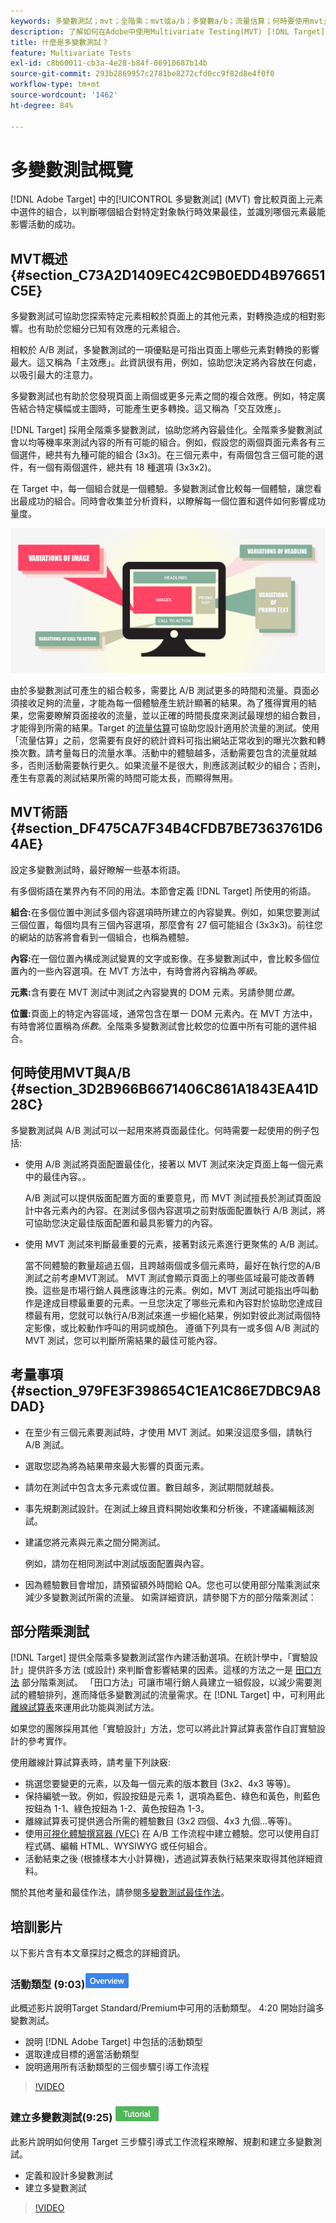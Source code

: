 ```yaml
---
keywords: 多變數測試；mvt；全階乘；mvt或a/b；多變數a/b；流量估算；何時要使用mvt;mvt考量；多變數；部分階乘；部分階乘；全階乘
description: 了解如何在Adobe中使用Multivariate Testing(MVT) [!DNL Target] 來比較頁面上元素中選件的組合，以判斷哪個組合執行效果最佳。
title: 什麼是多變數測試？
feature: Multivariate Tests
exl-id: c8b60011-cb3a-4e28-b84f-06910687b14b
source-git-commit: 293b2869957c2781be8272cfd0cc9f82d8e4f0f0
workflow-type: tm+mt
source-wordcount: '1462'
ht-degree: 84%

---
```


# 多變數測試概覽

[!DNL Adobe Target] 中的[!UICONTROL 多變數測試] (MVT) 會比較頁面上元素中選件的組合，以判斷哪個組合對特定對象執行時效果最佳，並識別哪個元素最能影響活動的成功。

## MVT概述 {#section_C73A2D1409EC42C9B0EDD4B976651C5E}

多變數測試可協助您探索特定元素相較於頁面上的其他元素，對轉換造成的相對影響。也有助於您細分已知有效應的元素組合。

相較於 A/B 測試，多變數測試的一項優點是可指出頁面上哪些元素對轉換的影響最大。這又稱為「主效應」。此資訊很有用，例如，協助您決定將內容放在何處，以吸引最大的注意力。

多變數測試也有助於您發現頁面上兩個或更多元素之間的複合效應。例如，特定廣告結合特定橫幅或主圖時，可能產生更多轉換。這又稱為「交互效應」。

[!DNL Target] 採用全階乘多變數測試，協助您將內容最佳化。全階乘多變數測試會以均等機率來測試內容的所有可能的組合。例如，假設您的兩個頁面元素各有三個選件，總共有九種可能的組合 (3x3)。在三個元素中，有兩個包含三個可能的選件，有一個有兩個選件，總共有 18 種選項 (3x3x2)。

在 Target 中，每一個組合就是一個體驗。多變數測試會比較每一個體驗，讓您看出最成功的組合。同時會收集並分析資料，以瞭解每一個位置和選件如何影響成功量度。

![多變數影像](assets/multivariate.png)

由於多變數測試可產生的組合較多，需要比 A/B 測試更多的時間和流量。頁面必須接收足夠的流量，才能為每一個體驗產生統計顯著的結果。為了獲得實用的結果，您需要瞭解頁面接收的流量，並以正確的時間長度來測試最理想的組合數目，才能得到所需的結果。Target 的[流量估算](/help/main/c-activities/c-multivariate-testing/t-create-multivariate-test/traffic-estimator.md#task_71AA6922AFD447EA8C5E610A78ABA714)可協助您設計適用於流量的測試。使用「流量估算」之前，您需要有良好的統計資料可指出網站正常收到的曝光次數和轉換次數。請考量每日的流量水準。活動中的體驗越多，活動需要包含的流量就越多，否則活動需要執行更久。如果流量不是很大，則應該測試較少的組合；否則，產生有意義的測試結果所需的時間可能太長，而顯得無用。

## MVT術語 {#section_DF475CA7F34B4CFDB7BE7363761D64AE}

設定多變數測試時，最好瞭解一些基本術語。

有多個術語在業界內有不同的用法。本節會定義 [!DNL Target] 所使用的術語。

**組合:**&#x200B;在多個位置中測試多個內容選項時所建立的內容變異。例如，如果您要測試三個位置，每個均具有三個內容選項，那麼會有 27 個可能組合 (3x3x3)。前往您的網站的訪客將會看到一個組合，也稱為體驗。

**內容:**&#x200B;在一個位置內構成測試變異的文字或影像。在多變數測試中，會比較多個位置內的一些內容選項。在 MVT 方法中，有時會將內容稱為&#x200B;*等級*。

**元素:**&#x200B;含有要在 MVT 測試中測試之內容變異的 DOM 元素。另請參閱&#x200B;*位置*。

**位置:**&#x200B;頁面上的特定內容區域，通常包含在單一 DOM 元素內。在 MVT 方法中，有時會將位置稱為&#x200B;*係數*。全階乘多變數測試會比較您的位置中所有可能的選件組合。

## 何時使用MVT與A/B {#section_3D2B966B6671406C861A1843EA41D28C}

多變數測試與 A/B 測試可以一起用來將頁面最佳化。何時需要一起使用的例子包括:

* 使用 A/B 測試將頁面配置最佳化，接著以 MVT 測試來決定頁面上每一個元素中的最佳內容。。

   A/B 測試可以提供版面配置方面的重要意見，而 MVT 測試擅長於測試頁面設計中各元素內的內容。在測試多個內容選項之前對版面配置執行 A/B 測試，將可協助您決定最佳版面配置和最具影響力的內容。

* 使用 MVT 測試來判斷最重要的元素，接著對該元素進行更聚焦的 A/B 測試。

   當不同體驗的數量超過五個，且跨越兩個或多個元素時，最好在執行您的A/B測試之前考慮MVT測試。 MVT 測試會顯示頁面上的哪些區域最可能改善轉換。這些是市場行銷人員應該專注的元素。例如，MVT 測試可能指出呼叫動作是達成目標最重要的元素。一旦您決定了哪些元素和內容對於協助您達成目標最有用，您就可以執行A/B測試來進一步細化結果，例如對彼此測試兩個特定影像，或比較動作呼叫的用詞或顏色。 遵循下列具有一或多個 A/B 測試的 MVT 測試，您可以判斷所需結果的最佳可能內容。

## 考量事項 {#section_979FE3F398654C1EA1C86E7DBC9A8DAD}

* 在至少有三個元素要測試時，才使用 MVT 測試。如果沒這麼多個，請執行 A/B 測試。
* 選取您認為將為結果帶來最大影響的頁面元素。
* 請勿在測試中包含太多元素或位置。數目越多，測試期間就越長。
* 事先規劃測試設計。在測試上線且資料開始收集和分析後，不建議編輯該測試。
* 建議您將元素與元素之間分開測試。

   例如，請勿在相同測試中測試版面配置與內容。

* 因為體驗數目會增加，請預留額外時間給 QA。您也可以使用部分階乘測試來減少多變數測試所需的流量。 如需詳細資訊，請參閱下方的部分階乘測試：

## 部分階乘測試

[!DNL Target] 提供全階乘多變數測試當作內建活動選項。在統計學中，「實驗設計」提供許多方法 (或設計) 來判斷會影響結果的因素。這樣的方法之一是 [田口方法](https://en.wikipedia.org/wiki/Taguchi_methods) 部分階乘測試。 「田口方法」可讓市場行銷人員建立一組假設，以減少需要測試的體驗排列，進而降低多變數測試的流量需求。在 [!DNL Target] 中，可利用此[離線試算表](/help/main/assets/MVT-Taguchi-Partial-Factorial-Design-02102017.xlsx)來運用此功能與測試方法。

如果您的團隊採用其他「實驗設計」方法，您可以將此計算試算表當作自訂實驗設計的參考實作。

使用離線計算試算表時，請考量下列訣竅:

* 挑選您要變更的元素，以及每一個元素的版本數目 (3x2、4x3 等等)。
* 保持編號一致。例如，假設按鈕是元素 1，選項為藍色、綠色和黃色，則藍色按鈕為 1-1、綠色按鈕為 1-2、黃色按鈕為 1-3。
* 離線試算表可提供適合所需的體驗數目 (3x2 四個、4x3 九個...等等)。
* 使用[可視化體驗撰寫器 (VEC)](/help/main/c-experiences/experiences.md) 在 A/B 工作流程中建立體驗。您可以使用自訂程式碼、編輯 HTML、WYSIWYG 或任何組合。
* 活動結束之後 (根據樣本大小計算機)，透過試算表執行結果來取得其他詳細資料。

關於其他考量和最佳作法，請參閱[多變數測試最佳作法](/help/main/c-activities/c-multivariate-testing/best-practices.md#reference_53635817FFB741EF8C4E56CC70688EDD)。

## 培訓影片

以下影片含有本文章探討之概念的詳細資訊。

### 活動類型 (9:03)![Overview badge](/help/main/assets/overview.png)

此概述影片說明Target Standard/Premium中可用的活動類型。 4:20 開始討論多變數測試。

* 說明 [!DNL Adobe Target] 中包括的活動類型
* 選取達成目標的適當活動類型
* 說明適用所有活動類型的三個步驟引導工作流程

>[!VIDEO](https://video.tv.adobe.com/v/17386)

### 建立多變數測試(9:25) ![教學課程徽章](/help/main/assets/tutorial.png)

此影片說明如何使用 Target 三步驟引導式工作流程來瞭解、規劃和建立多變數測試。

* 定義和設計多變數測試
* 建立多變數測試

>[!VIDEO](https://video.tv.adobe.com/v/17395)
